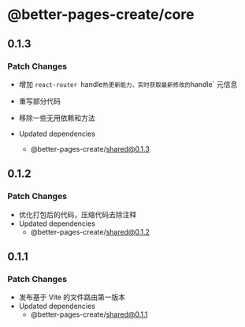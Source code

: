 # @better-pages-create/core

## 0.1.3

### Patch Changes

- 增加 `react-router `handle`热更新能力，实时获取最新修改的`handle` 元信息

- 重写部分代码
- 移除一些无用依赖和方法

- Updated dependencies
  - @better-pages-create/shared@0.1.3

## 0.1.2

### Patch Changes

- 优化打包后的代码，压缩代码去除注释
- Updated dependencies
  - @better-pages-create/shared@0.1.2

## 0.1.1

### Patch Changes

- 发布基于 Vite 的文件路由第一版本
- Updated dependencies
  - @better-pages-create/shared@0.1.1
